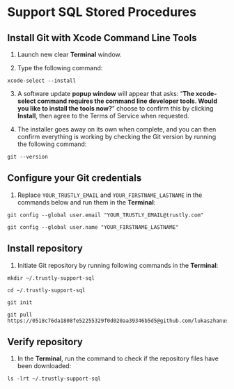 # Support SQL Stored Procedures

## Install Git with Xcode Command Line Tools

1. Launch new clear **Terminal** window.

2. Type the following command:

```
xcode-select --install
```

3. A software update **popup window** will appear that asks: “__The xcode-select command requires the command line developer tools. Would you like to install the tools now?__” choose to confirm this by clicking **Install**, then agree to the Terms of Service when requested.

4. The installer goes away on its own when complete, and you can then confirm everything is working by checking the Git version by running the following command:

```
git --version
```

## Configure your Git credentials

1. Replace `YOUR_TRUSTLY_EMAIL` and `YOUR_FIRSTNAME_LASTNAME` in the commands below and run them in the **Terminal**:

```
git config --global user.email "YOUR_TRUSTLY_EMAIL@trustly.com"
```
```
git config --global user.name "YOUR_FIRSTNAME_LASTNAME"
```

## Install repository

1. Initiate Git repository by running following commands in the **Terminal**:

```
mkdir ~/.trustly-support-sql
```
```
cd ~/.trustly-support-sql
```
```
git init
```
```
git pull https://0518c76da1808fe52255329f0d020aa39346b5d5@github.com/lukaszhanusik/SupportSQL.git
```

## Verify repository

1. In the **Terminal**, run the command to check if the repository files have been downloaded:

```
ls -lrt ~/.trustly-support-sql
```
